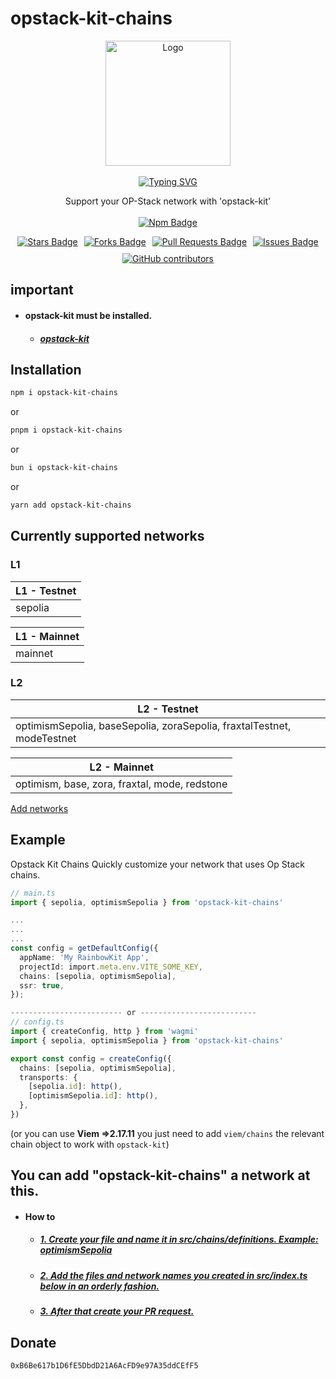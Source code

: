 # opstack-kit-chains
<div align="center">
  <a href="https://github.com/opstack-kit/opstack-kit-chains">
    <img src="https://avatars.githubusercontent.com/u/176029081?s=200&v=4" title="Logo" alt="Logo" width="200" height="200"/>
  </a>
  <br><br>
  <a href="https://opstack-kit.pages.dev/docs/opstack-kit-chains"><img src="https://readme-typing-svg.demolab.com?font=JetBrains+Mono&weight=800&size=30&pause=1000&center=true&repeat=false&random=false&width=435&lines&color=F70000&width=435&lines=Opstack+Kit+Chains" alt="Typing SVG" />
  </a>

</div>
<p align="center">
  Support your OP-Stack network with 'opstack-kit'
    <br><br>
  <a href="https://www.npmjs.com/package/opstack-kit-chains">
    <img src="https://img.shields.io/npm/v/opstack-kit-chains" alt="Npm Badge" />
  </a>
</p>

<div align="center" style="display: flex; justify-content: center; flex-wrap: wrap; gap: 10px;">

  <a href="https://github.com/opstack-kit/opstack-kit-chains/stargazers">
    <img src="https://img.shields.io/github/stars/opstack-kit" alt="Stars Badge" />
  </a>
  <a href="https://github.com/opstack-kit/opstack-kit-chains/forks"><img src="https://img.shields.io/github/forks/opstack-kit/opstack-kit-chains" alt="Forks Badge"/>
  </a>
  <a href="https://github.com/opstack-kit/opstack-kit-chains/pulls">
    <img src="https://img.shields.io/github/issues-pr/opstack-kit/opstack-kit-chains" alt="Pull Requests Badge" />
  </a>
  <a href="https://github.com/opstack-kit/opstack-kit-chains/issues">
    <img src="https://img.shields.io/github/issues/opstack-kit/opstack-kit-chains" alt="Issues Badge" />
  </a>
  <a href="https://github.com/opstack-kit/opstack-kit-chains/graphs/contributors">
    <img alt="GitHub contributors" src="https://img.shields.io/github/contributors/opstack-kit/opstack-kit-chains?color=2b9348">
  </a>
</div>

## important
- #### opstack-kit must be installed.
  - ##### [opstack-kit](https://opstack-kit.pages.dev/docs/getting-started.html)


## Installation

```bash [npm]
npm i opstack-kit-chains
```
or
```bash [pnpm]
pnpm i opstack-kit-chains
```
or
```bash [bun]
bun i opstack-kit-chains
```
or
```bash [yarn]
yarn add opstack-kit-chains
```

## Currently supported networks

### L1
<!-- #### L1 - Testnet -->
| L1 - Testnet   |
|-----------|
| sepolia   |
<!-- #### L1 - Mainnet -->
| L1 - Mainnet   |
|-----------|
| mainnet   |

### L2
<!-- #### L2 - Testnet -->
| L2 - Testnet          |
|------------------|
| optimismSepolia, baseSepolia, zoraSepolia, fraxtalTestnet, modeTestnet  |
<!-- #### L2 - Mainnet -->
| L2 - Mainnet   |
|-----------|
| optimism, base, zora, fraxtal, mode, redstone  |


[Add networks](https://github.com/opstack-kit/opstack-kit-chains/?tab=readme-ov-file#you-can-add-opstack-kit-chains-a-network-at-this)

## Example

Opstack Kit Chains Quickly customize your network that uses Op Stack chains.


```ts [main/config.ts]
// main.ts
import { sepolia, optimismSepolia } from 'opstack-kit-chains'

...
...
...
const config = getDefaultConfig({
  appName: 'My RainbowKit App',
  projectId: import.meta.env.VITE_SOME_KEY,
  chains: [sepolia, optimismSepolia],
  ssr: true,
});

------------------------- or --------------------------
// config.ts
import { createConfig, http } from 'wagmi'
import { sepolia, optimismSepolia } from 'opstack-kit-chains'

export const config = createConfig({
  chains: [sepolia, optimismSepolia],
  transports: {
    [sepolia.id]: http(),
    [optimismSepolia.id]: http(),
  },
})
```
(or you can use <b>Viem =>2.17.11</b> you just need to add `viem/chains` the relevant chain object to work with `opstack-kit`)

## You can add "opstack-kit-chains" a network at this.

- #### How to
  - ##### [1. Create your file and name it in src/chains/definitions. Example: optimismSepolia](https://github.com/opstack-kit/opstack-kit-chains/blob/main/src/chains/definitions/optimismSepolia.ts)
  - ##### [2. Add the files and network names you created in src/index.ts below in an orderly fashion.](https://opstack-kit.pages.dev/docs/getting-started.html)
  - ##### [3. After that create your PR request.](https://github.com/opstack-kit/opstack-kit-chains/pulls)

## Donate
```EVM [EVM]
0xB6Be617b1D6fE5DbdD21A6AcFD9e97A35ddCEfF5
```
